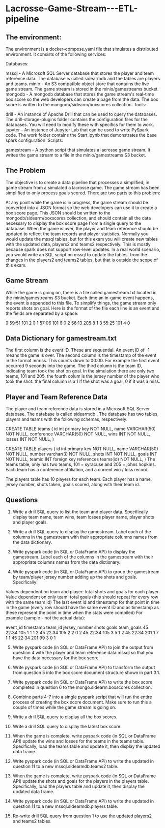 # Lacrosse-Game-Stream---ETL-pipeline

## The environment:
The environment is a docker-compose.yaml file that simulates a distributed environment. It consists of the following services:

Databases:

mssql - A Microsoft SQL Server database that stores the player and team reference data. The database is called sidearmdb and the tables are players and teams.
minio - An S3 compatible object store that contains the live game stream. The game stream is stored in the minio/gamestreams bucket.
mongodb - A mongodb database that stores the game stream's real-time box score so the web developers can create a page from the data. The box score is written to the mongodb/sidearm/boxscores collection.
Tools:

drill - An instance of Apache Drill that can be used to query the databases. The drill-storage-plugins folder contains the configuration files for the databases. You will need to modify these with specifics for them to work.
jupyter - An instance of Jupyter Lab that can be used to write PySpark code. The work folder contains the Start.ipynb that demonstrates the base spark configuration.
Scripts:

gamestream - A python script that simulates a lacrosse game stream. It writes the game stream to a file in the minio/gamestreams S3 bucket.

## The Problem
The objective is to create a data pipeline that processes a simplified, in game stream from a simulated a lacrosse game. The game stream has been simplified to only process goals scored. There are two parts to this problem:

At any point while the game is in progress, the game stream should be converted into a JSON format so the web developers can use it to create a box score page. This JSON should be written to the mongodb/sidearm/boxscores collection, and should contain all the data necessary to display the box score page from a single query to the database.
When the game is over, the player and team reference should be updated to reflect the team records and player statistics. Normally you would update the mssql tables, but for this exam you will create new tables with the updated data, players2 and teams2 respectively. This is mostly because spark does not support row-level updates. In a real world scenario, you would write an SQL script on mssql to update the tables. from the changes in the players2 and teams2 tables, but that is outside the scope of this exam.

## Game Stream
While the game is going on, there is a file called gamestream.txt located in the minio/gamestreams S3 bucket. Each time an in-game event happens, the event is appended to this file. To simplify things, the game stream only reports shots on goal. Here is the format of the file each line is an event and the fields are separated by a space:

0 59:51 101 2 0
1 57:06 101 6 0
2 56:13 205 8 1
3 55:25 101 4 0

## Data Dictionary for gamestream.txt
The first column is the event ID. These are sequential. An event ID of -1 means the game is over.
The second column is the timestamp of the event in the format mm:ss. This counts down to 00:00. For example the first event occurred 9 seconds into the game.
The third column is the team ID, indicating team took the shot on goal. In the simulation there are only two teams, 101 and 205.
the fourth colum is the jersey number of the player who took the shot.
the final column is a 1 if the shot was a goal, 0 if it was a miss.

## Player and Team Reference Data
The player and team reference data is stored in a Microsoft SQL Server database. The database is called sidearmdb . The database has two tables, players and teams with the following schemas, respectively:

CREATE TABLE teams (
    id int primary key NOT NULL,
    name VARCHAR(50) NOT NULL,
    conference VARCHAR(50) NOT NULL,
    wins INT NOT NULL,
    losses INT NOT NULL,
)

CREATE TABLE players (
    id int  primary key NOT NULL,
    name VARCHAR(50) NOT NULL,
    number varchar(3) NOT NULL,
    shots INT NOT NULL,
    goals INT NOT NULL,
    teamid INT foreign key references teams(id) NOT NULL,
)
The teams table, only has two teams, 101 = syracuse and 205 = johns hopkins. Each team has a conference affiliation, and a current win / loss record.

The players table has 10 players for each team. Each player has a name, jersey number, shots taken, goals scored, along with their team id.

## Questions

1. Write a drill SQL query to list the team and player data. Specifically display team name, team wins, team losses player name, player shots and player goals.

2. Write a drill SQL query to display the gamestream. Label each of the columns in the gamestream with their appropriate columns names from the data dictionary.

3. Write pyspark code (in SQL or DataFrame API) to display the gamestream. Label each of the columns in the gamestream with their appropriate columns names from the data dictionary.

4. Write pyspark code (in SQL or DataFrame API) to group the gamestream by team/player jersey number adding up the shots and goals. Specifically:

Values dependent on team and player: total shots and goals for each player.
Value dependent on only team: total goals (this should repeat for every row with the same team id)
The last event id and timestamp for that point in time in the game (every row should have the same event ID and as timestamp as these represent the point in time when the stats were compiled)
For example (sample - not the actual data):

event_id	timestamp	team_id	jersey_number	shots	goals	team_goals
45	22:34	105	1	1	1	2
45	22:34	105	2	2	0	2
45	22:34	105	3	5	1	2
45	22:34	201	1	7	1	1
45	22:34	201	99	3	0	1

5. Write pyspark code (in SQL or DataFrame API) to join the output from question 4 with the player and team reference data mssql so that you have the data necessary for the box score.

6. Write pyspark code (in SQL or DataFrame API) to transform the output from question 5 into the box score document structure shown in part 3.1.

7. Write pyspark code (in SQL or DataFrame API) to write the box score completed in question 6 to the mongo.sidearm.boxscores collection.

8. Combine parts 4-7 into a single pyspark script that will run the entire process of creating the box score document. Make sure to run this a couple of times while the game stream is going on.

9. Write a drill SQL query to display all the box scores.

10. Write a drill SQL query to display the latest box score.

11. When the game is complete, write pyspark code (in SQL or DataFrame API) update the wins and losses for the teams in the teams table. Specifically, load the teams table and update it, then display the updated data frame.

12. Write pyspark code (in SQL or DataFrame API) to write the updated in question 11 to a new mssql.sidearmdb.teams2 table.

13. When the game is complete, write pyspark code (in SQL or DataFrame API) update the shots and goals for the players in the players table. Specifically, load the players table and update it, then display the updated data frame.

14. Write pyspark code (in SQL or DataFrame API) to write the updated in question 11 to a new mssql.sidearmdb.players table.

15. Re-write drill SQL query from question 1 to use the updated players2 and teams2 tables.
